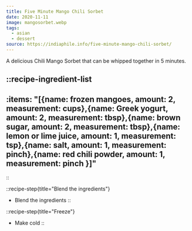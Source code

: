 ```yaml
---
title: Five Minute Mango Chili Sorbet
date: 2020-11-11
image: mangosorbet.webp
tags:
  - asian
  - dessert
source: https://indiaphile.info/five-minute-mango-chili-sorbet/
---
```


A delicious Chili Mango Sorbet that can be whipped together in 5 minutes.

<!--more-->

::recipe-ingredient-list
---
:items: "[{name: frozen mangoes, amount: 2, measurement: cups},{name: Greek
  yogurt, amount: 2, measurement: tbsp},{name: brown sugar, amount: 2,
  measurement: tbsp},{name: lemon or lime juice, amount: 1, measurement:
  tsp},{name: salt, amount: 1, measurement: pinch},{name: red chili powder,
  amount: 1, measurement: pinch }]"
---
<!-- - 2 cups frozen mangoes
- 2 tbsp thick yogurt Greek yogurt
- 2 tbsp brown sugar
- 1 tsp lemon or lime juice
- pinch salt
- pinch of red chili powder -->
::

::recipe-step{title="Blend the ingredients"}
- Blend the ingredients
::

::recipe-step{title="Freeze"}
- Make cold
::
